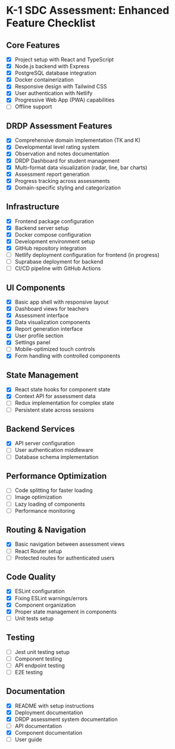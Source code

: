 # K-1 SDC Assessment: Enhanced Feature Checklist

## Core Features
- [x] Project setup with React and TypeScript
- [x] Node.js backend with Express
- [x] PostgreSQL database integration
- [x] Docker containerization
- [x] Responsive design with Tailwind CSS
- [x] User authentication with Netlify
- [x] Progressive Web App (PWA) capabilities
- [ ] Offline support

## DRDP Assessment Features
- [x] Comprehensive domain implementation (TK and K)
- [x] Developmental level rating system
- [x] Observation and notes documentation
- [x] DRDP Dashboard for student management
- [x] Multi-format data visualization (radar, line, bar charts)
- [x] Assessment report generation
- [x] Progress tracking across assessments
- [x] Domain-specific styling and categorization

## Infrastructure
- [x] Frontend package configuration
- [x] Backend server setup
- [x] Docker compose configuration
- [x] Development environment setup
- [x] GitHub repository integration
- [ ] Netlify deployment configuration for frontend (in progress)
- [ ] Suprabase deployment for backend
- [ ] CI/CD pipeline with GitHub Actions

## UI Components
- [x] Basic app shell with responsive layout
- [x] Dashboard views for teachers
- [x] Assessment interface
- [x] Data visualization components
- [x] Report generation interface
- [x] User profile section
- [x] Settings panel
- [ ] Mobile-optimized touch controls
- [x] Form handling with controlled components

## State Management
- [x] React state hooks for component state
- [x] Context API for assessment data
- [ ] Redux implementation for complex state
- [ ] Persistent state across sessions

## Backend Services
- [x] API server configuration
- [ ] User authentication middleware
- [ ] Database schema implementation

## Performance Optimization
- [ ] Code splitting for faster loading
- [ ] Image optimization
- [ ] Lazy loading of components
- [ ] Performance monitoring

## Routing & Navigation
- [x] Basic navigation between assessment views
- [ ] React Router setup
- [ ] Protected routes for authenticated users

## Code Quality
- [x] ESLint configuration
- [x] Fixing ESLint warnings/errors
- [x] Component organization
- [x] Proper state management in components
- [ ] Unit tests setup

## Testing
- [ ] Jest unit testing setup
- [ ] Component testing
- [ ] API endpoint testing
- [ ] E2E testing

## Documentation
- [x] README with setup instructions
- [x] Deployment documentation
- [x] DRDP assessment system documentation
- [ ] API documentation
- [x] Component documentation
- [ ] User guide 